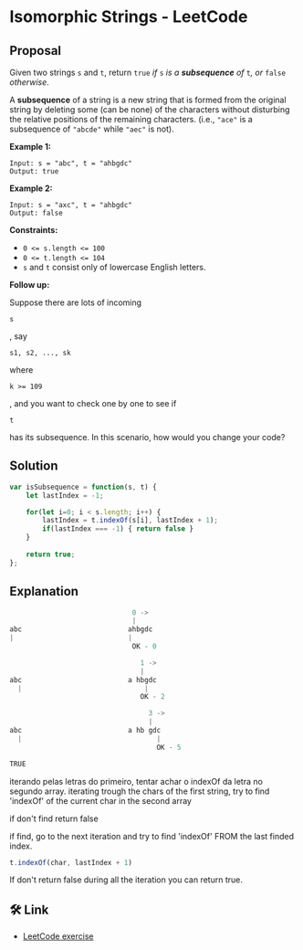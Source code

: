 # Isomorphic Strings - LeetCode
## Proposal
Given two strings `s` and `t`, return `true` *if* `s` *is a **subsequence** of* `t`*, or* `false` *otherwise*.

A **subsequence** of a string is a new string that is formed from the original string by deleting some (can be none) of the characters without disturbing the relative positions of the remaining characters. (i.e., `"ace"` is a subsequence of `"abcde"` while `"aec"` is not).

**Example 1:**

```
Input: s = "abc", t = "ahbgdc"
Output: true

```

**Example 2:**

```
Input: s = "axc", t = "ahbgdc"
Output: false

```

**Constraints:**

- `0 <= s.length <= 100`
- `0 <= t.length <= 104`
- `s` and `t` consist only of lowercase English letters.

**Follow up:**

Suppose there are lots of incoming

```
s
```

, say

```
s1, s2, ..., sk
```

where

```
k >= 109
```

, and you want to check one by one to see if

```
t
```

has its subsequence. In this scenario, how would you change your code?

## Solution
```js
var isSubsequence = function(s, t) {
    let lastIndex = -1;

    for(let i=0; i < s.length; i++) {        
        lastIndex = t.indexOf(s[i], lastIndex + 1);        
        if(lastIndex === -1) { return false }
    }
    
    return true;
};
```

## Explanation  
```js
                              0 ->
                              |
abc                          ahbgdc
|                            |
                              OK - 0

                                1 ->
                                |
abc                          a hbgdc
  |                              |
                                OK - 2

                                  3 ->
                                  |
abc                          a hb gdc
  |                                 |
                                    OK - 5

TRUE
```  

iterando pelas letras do primeiro, tentar achar o indexOf da letra no segundo array.
iterating trough the chars of the first string, try to find 'indexOf' of the current char in the second array

if don't find return false    
    
if find, go to the next iteration and try to find 'indexOf' FROM the last finded index.

```js
t.indexOf(char, lastIndex + 1)
```

If don't return false during all the iteration you can return true.

## 🛠 Link
- [LeetCode exercise](https://leetcode.com/problems/is-subsequence/)



